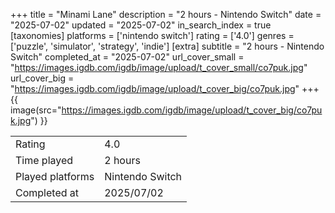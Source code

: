 +++
title = "Minami Lane"
description = "2 hours - Nintendo Switch"
date = "2025-07-02"
updated = "2025-07-02"
in_search_index = true
[taxonomies]
platforms = ['nintendo switch']
rating = ['4.0']
genres = ['puzzle', 'simulator', 'strategy', 'indie']
[extra]
subtitle = "2 hours - Nintendo Switch"
completed_at = "2025-07-02"
url_cover_small = "https://images.igdb.com/igdb/image/upload/t_cover_small/co7puk.jpg"
url_cover_big = "https://images.igdb.com/igdb/image/upload/t_cover_big/co7puk.jpg"
+++
{{ image(src="https://images.igdb.com/igdb/image/upload/t_cover_big/co7puk.jpg") }}

|              |            |
| ------------ | ---------- |
| Rating       | 4.0 |
| Time played  | 2 hours |
| Played platforms    | Nintendo Switch |
| Completed at | 2025/07/02 |



